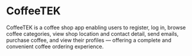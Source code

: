 # CoffeeTEK
CoffeeTEK is a coffee shop app enabling users to register, log in, browse coffee categories, view shop location and contact detail, send emails, purchase coffee, and view their profiles — offering a complete and convenient coffee ordering experience.

